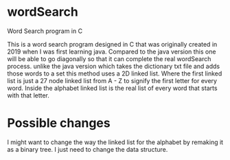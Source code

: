 # wordSearch
Word Search program in C

This is a word search program designed in C that was originally created in 2019 when I was first learning java.
Compared to the java version this one will be able to go diagonally so that it can complete the real wordSearch process.
unlike the java version which takes the dictionary txt file and adds those words to a set this method uses a 2D linked
list. Where the first linked list is just a 27 node linked list from A - Z to signify the first letter for every word.
Inside the alphabet linked list is the real list of every word that starts with that letter.

# Possible changes
I might want to change the way the linked list for the alphabet by remaking it as a binary tree. I just need to change
the data structure.